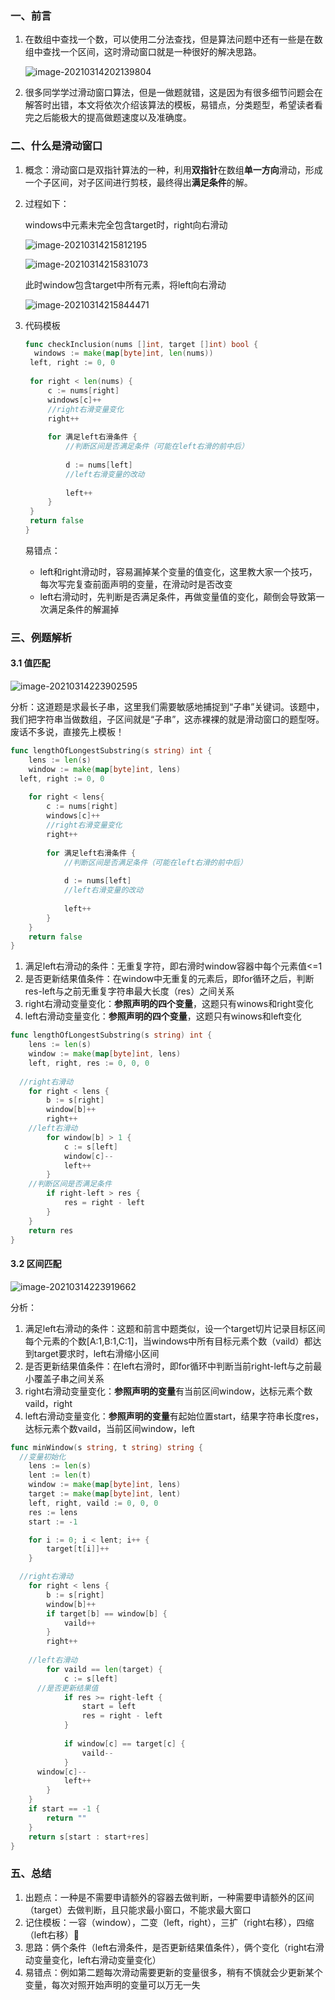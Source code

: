 ### 一、前言

1. 在数组中查找一个数，可以使用二分法查找，但是算法问题中还有一些是在数组中查找一个区间，这时滑动窗口就是一种很好的解决思路。

   ![image-20210314202139804](image-20210314202139804.png)

2. 很多同学学过滑动窗口算法，但是一做题就错，这是因为有很多细节问题会在解答时出错，本文将依次介绍该算法的模板，易错点，分类题型，希望读者看完之后能极大的提高做题速度以及准确度。

### 二、什么是滑动窗口

1. 概念：滑动窗口是双指针算法的一种，利用**双指针**在数组**单一方向**滑动，形成一个子区间，对子区间进行剪枝，最终得出**满足条件**的解。

2. 过程如下：

   windows中元素未完全包含target时，right向右滑动

   ![image-20210314215812195](image-20210314215812195.png)

   ![image-20210314215831073](image-20210314215831073.png)

   此时window包含target中所有元素，将left向右滑动

   ![image-20210314215844471](image-20210314215844471.png)

3. 代码模板

   ```go
   func checkInclusion(nums []int, target []int) bool {
     windows := make(map[byte]int, len(nums))
   	left, right := 0, 0
     
   	for right < len(nums) {
   		c := nums[right]
   		windows[c]++
   		//right右滑变量变化
   		right++
       
   		for 满足left右滑条件 {
   			//判断区间是否满足条件（可能在left右滑的前中后）
         
   			d := nums[left]
   			//left右滑变量的改动
         
   			left++
   		}
   	}
   	return false
   }
   ```

   易错点：

   - left和right滑动时，容易漏掉某个变量的值变化，这里教大家一个技巧，每次写完复查前面声明的变量，在滑动时是否改变
   - left右滑动时，先判断是否满足条件，再做变量值的变化，颠倒会导致第一次满足条件的解漏掉

### 三、例题解析

#### 3.1	值匹配

![image-20210314223902595](image-20210314223902595.png)

分析：这道题是求最长子串，这里我们需要敏感地捕捉到“子串”关键词。该题中，我们把字符串当做数组，子区间就是“子串”，这赤裸裸的就是滑动窗口的题型呀。废话不多说，直接先上模板！

```go
func lengthOfLongestSubstring(s string) int {
	lens := len(s)
	window := make(map[byte]int, lens)
  left, right := 0, 0
  
	for right < lens{
		c := nums[right]
		windows[c]++
		//right右滑变量变化
		right++
    
		for 满足left右滑条件 {
			//判断区间是否满足条件（可能在left右滑的前中后）
      
			d := nums[left]
			//left右滑变量的改动
      
			left++
		}
	}
	return false
}
```

1. 满足left右滑动的条件：无重复字符，即右滑时window容器中每个元素值<=1
2. 是否更新结果值条件：在window中无重复的元素后，即for循环之后，判断res-left与之前无重复字符串最大长度（res）之间关系
3. right右滑动变量变化：**参照声明的四个变量**，这题只有winows和right变化
4. left右滑动变量变化：**参照声明的四个变量**，这题只有winows和left变化

```go
func lengthOfLongestSubstring(s string) int {
	lens := len(s)
	window := make(map[byte]int, lens)
	left, right, res := 0, 0, 0
  
  //right右滑动
	for right < lens {
		b := s[right]
		window[b]++
		right++
    //left右滑动
		for window[b] > 1 {
			c := s[left]
			window[c]--
			left++
		}
    //判断区间是否满足条件
		if right-left > res {
			res = right - left
		}
	}
	return res
}
```

#### 3.2	区间匹配

![image-20210314223919662](image-20210314223919662.png)

分析：

1. 满足left右滑动的条件：这题和前言中题类似，设一个target切片记录目标区间每个元素的个数[A:1,B:1,C:1]，当windows中所有目标元素个数（vaild）都达到target要求时，left右滑缩小区间
2. 是否更新结果值条件：在left右滑时，即for循环中判断当前right-left与之前最小覆盖子串之间关系
3. right右滑动变量变化：**参照声明的变量**有当前区间window，达标元素个数vaild，right
4. left右滑动变量变化：**参照声明的变量**有起始位置start，结果字符串长度res，达标元素个数vaild，当前区间window，left

```go
func minWindow(s string, t string) string {
  //变量初始化
	lens := len(s)
	lent := len(t)
	window := make(map[byte]int, lens)
	target := make(map[byte]int, lent)
	left, right, vaild := 0, 0, 0
	res := lens
	start := -1

	for i := 0; i < lent; i++ {
		target[t[i]]++
	}

  //right右滑动
	for right < lens {
		b := s[right]
		window[b]++
		if target[b] == window[b] {
			vaild++
		}
		right++
    
    //left右滑动
		for vaild == len(target) {
			c := s[left]
      //是否更新结果值
			if res >= right-left {
				start = left
				res = right - left
			}
            
			if window[c] == target[c] {
				vaild--
			}
      window[c]--
			left++
		}
	}
	if start == -1 {
		return ""
	}
	return s[start : start+res]
}
```
### 五、总结

1. 出题点：一种是不需要申请额外的容器去做判断，一种需要申请额外的区间（target）去做判断，且只能求最小窗口，不能求最大窗口
2. 记住模板：一容（window），二变（left，right），三扩（right右移），四缩（left右移）
3. 思路：俩个条件（left右滑条件，是否更新结果值条件），俩个变化（right右滑动变量变化，left右滑动变量变化）
4. 易错点：例如第二题每次滑动需要更新的变量很多，稍有不慎就会少更新某个变量，每次对照开始声明的变量可以万无一失

